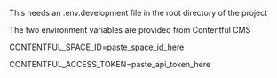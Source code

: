 This needs an .env.development file in the root directory of the project

The two environment variables are provided from Contentful CMS


CONTENTFUL_SPACE_ID=paste_space_id_here

CONTENTFUL_ACCESS_TOKEN=paste_api_token_here
